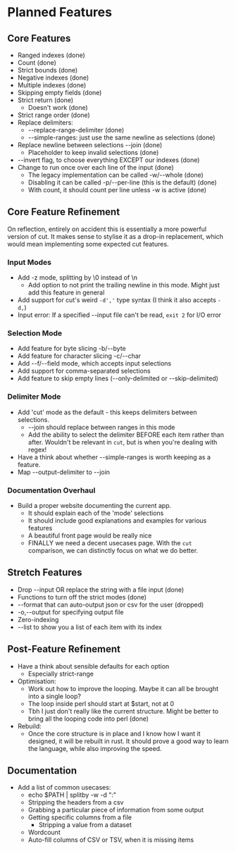 # Planned Features

## Core Features

-   Ranged indexes (done)
-   Count (done)
-   Strict bounds (done)
-   Negative indexes (done)
-   Multiple indexes (done)
-   Skipping empty fields (done)
-   Strict return (done)
    -   Doesn't work (done)
-   Strict range order (done)
-   Replace delimiters:
    -   --replace-range-delimiter (done)
    -   --simple-ranges: just use the same newline as selections (done)
-   Replace newline between selections --join (done)
    -   Placeholder to keep invalid selections (done)
-   --invert flag, to choose everything EXCEPT our indexes (done)
-   Change to run once over each line of the input (done)
    -   The legacy implementation can be called -w/--whole (done)
    -   Disabling it can be called -p/--per-line (this is the default) (done)
    -   With count, it should count per line unless -w is active (done)

## Core Feature Refinement

On reflection, entirely on accident this is essentially a more powerful version of cut. It makes sense to stylise it as a drop-in replacement, which would mean implementing some expected cut features.

### Input Modes

-   Add -z mode, splitting by \0 instead of \n
    -   Add option to not print the trailing newline in this mode. Might just add this feature in general
-   Add support for cut's weird `-d','` type syntax (I think it also accepts `-d,`)
-   Input error: If a specified --input file can't be read, `exit 2` for I/O error

### Selection Mode

-   Add feature for byte slicing -b/--byte
-   Add feature for character slicing -c/--char
-   Add --f/--field mode, which accepts input selections
-   Add support for comma-separated selections
-   Add feature to skip empty lines (--only-delimited or --skip-delimited)

### Delimiter Mode

-   Add 'cut' mode as the default - this keeps delimiters between selections.
    -   --join should replace between ranges in this mode
    -   Add the ability to select the delimiter BEFORE each item rather than after. Wouldn't be relevant in `cut`, but is when you're dealing with regex!
-   Have a think about whether --simple-ranges is worth keeping as a feature.
-   Map --output-delimiter to --join

### Documentation Overhaul

-   Build a proper website documenting the current app.
    -   It should explain each of the 'mode' selections
    -   It should include good explanations and examples for various features
    -   A beautiful front page would be really nice
    -   FINALLY we need a decent usecases page. With the `cut` comparison, we can distinctly focus on what we do better.

## Stretch Features

-   Drop --input OR replace the string with a file input (done)
-   Functions to turn off the strict modes (done)
-   --format that can auto-output json or csv for the user (dropped)
-   -o,--output for specifying output file
-   Zero-indexing
-   --list to show you a list of each item with its index

## Post-Feature Refinement

-   Have a think about sensible defaults for each option
    -   Especially strict-range
-   Optimisation:
    -   Work out how to improve the looping. Maybe it can all be brought into a single loop?
    -   The loop inside perl should start at $start, not at 0
    -   Tbh I just don't really like the current structure. Might be better to bring all the looping code into perl (done)
-   Rebuild:
    -   Once the core structure is in place and I know how I want it designed, it will be rebuilt in rust. It should prove a good way to learn the language, while also improving the speed.

## Documentation

-   Add a list of common usecases:
    -   echo $PATH | splitby -w -d ":"
    -   Stripping the headers from a csv
    -   Grabbing a particular piece of information from some output
    -   Getting specific columns from a file
        -   Stripping a value from a dataset
    -   Wordcount
    -   Auto-fill columns of CSV or TSV, when it is missing items
